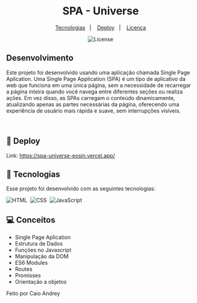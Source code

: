 <h1 align="center"> SPA - Universe </h1>

<p align="center">
  <a href="#-tecnologias">Tecnologias</a>&nbsp;&nbsp;&nbsp;|&nbsp;&nbsp;&nbsp;
  <a href="#-Deploy">Deploy</a>&nbsp;&nbsp;&nbsp;|&nbsp;&nbsp;&nbsp;
  <a href="#memo-licença">Licença</a>
</p>

<p align="center">
  <img alt="License" src="https://img.shields.io/static/v1?label=license&message=MIT&color=49AA26&labelColor=000000">
</p>

<p align="center">

## Desenvolvimento
Este projeto foi desenvolvido usando uma aplicação chamada Single Page Aplication. Uma Single Page Application (SPA) é um tipo de aplicativo da web que funciona em uma única página, sem a necessidade de recarregar a página inteira quando você navega entre diferentes seções ou realiza ações. Em vez disso, as SPAs carregam o conteúdo dinamicamente, atualizando apenas as partes necessárias da página, oferecendo uma experiência de usuário mais rápida e suave, sem interrupções visíveis.

<br>

## 🔖 Deploy

Link: https://spa-universe-eosin.vercel.app/

## 🚀 Tecnologias

Esse projeto foi desenvolvido com as seguintes tecnologias:

![HTML](https://img.shields.io/badge/-HTML-05122A?style=flat&logo=HTML5)&nbsp;
![CSS](https://img.shields.io/badge/-CSS-05122A?style=flat&logo=CSS3&logoColor=1572B6)&nbsp;
![JavaScript](https://img.shields.io/badge/-JavaScript-05122A?style=flat&logo=javascript)&nbsp;

## 💻 Conceitos

- Single Page Aplication
- Estrutura de Dados
- Funções no Javascript
- Manipulação da DOM
- ES6 Modules
- Routes
- Promisses
- Orientação a objetos




Feito por Caio Andrey
